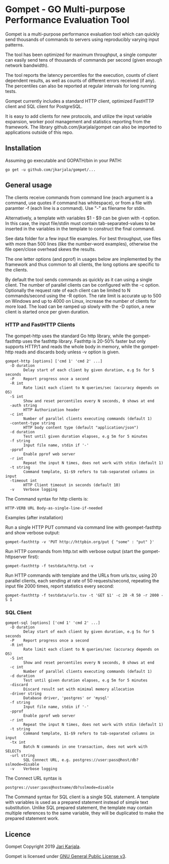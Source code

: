 # Gompet - GO Multi-purpose Performance Evaluation Tool

Gompet is a multi-purpose performance evaluation tool which can quickly send 
thousands of commands to servers using reproducibly varying input patterns.

The tool has been optimized for maximum throughput, a single computer can easily 
send tens of thousands of commands per second (given enough network bandwidth).

The tool reports the latency percentiles for the execution, counts of client
dependent results, as well as counts of different errors received (if any).
The percentiles can also be reported at regular intervals for long running tests.

Gompet currently includes a standard HTTP client, optimized FastHTTP client and 
SQL client for PostgreSQL.

It is easy to add clients for new protocols, and utilize the input variable expansion, 
worker pool management and statistics reporting from the framework. The library 
github.com/jkarjala/gompet can also be imported to applications outside of this repo.

## Installation

Assuming go executable and GOPATH/bin in your PATH:

```
go get -u github.com/jkarjala/gompet/...
```

## General usage

The clients receive commands from command line (each argument is a command, use quotes if 
command has whitespace), or from a file with paramter -f (each line is a command). 
Use "-" as filename for stdin. 

Alternatively, a template with variables $1 - $9 can be given with -t option. In this case, the input 
file/stdin must contain tab-separated-values to be inserted in the variables in the template to 
construct the final command.

See data folder for a few input file examples. For best throughput, use files with more than 500 lines 
(like the number-word examples), otherwise the file open/close overhead skews the results.

The one letter options (and pprof) in usages below are implemented by the framework and thus common
to all clients, the long options are specific to the clients.

By default the tool sends commands as quickly as it can using a single client. 
The number of parallel clients can be configured with the -c option. Optionally the 
request rate of each client can be limited to N commands/second using the -R option. 
The rate limit is accurate up to 500 on Windows and up to 4000 on Linux, 
increase the number of clients for more load. The load can be ramped up slowly
with the -D option, a new client is started once per given duration.


### HTTP and FastHTTP Clients

The gompet-http uses the standard Go http library, while the gompet-fasthttp uses the fasthttp 
library. Fasthttp is 20-50% faster but only supports HTTP/1 and reads the whole body in memory,
while the gompet-http reads and discards body unless -v option is given.

```
gompet-http [options] ['cmd 1' 'cmd 2' ...]
  -D duration
        Delay start of each client by given duration, e.g 5s for 5 seconds
  -P    Report progress once a second
  -R int
        Rate limit each client to N queries/sec (accuracy depends on OS)
  -S int
        Show and reset percentiles every N seconds, 0 shows at end
  -auth string
        HTTP Authorization header
  -c int
        Number of parallel clients executing commands (default 1)
  -content-type string
        HTTP body content type (default "application/json")
  -d duration
        Test until given duration elapses, e.g 5m for 5 minutes
  -f string
        Input file name, stdin if '-'
  -pprof
        Enable pprof web server
  -r int
        Repeat the input N times, does not work with stdin (default 1)
  -t string
        Command template, $1-$9 refers to tab-separated columns in input
  -timeout int
        HTTP Client timeout in seconds (default 10)
  -v    Verbose logging

```

The Command syntax for http clients is:

```
HTTP-VERB URL Body-as-single-line-if-needed
```

Examples (after installation)

Run a single HTTP PUT command via command line with geompet-fasthttp and show verbose output:
```
gompet-fasthttp -v 'PUT http://httpbin.org/put { "some" : "put" }'
```

Run HTTP commands from http.txt with verbose output (start the gompet-httpserver first):

```
gompet-fasthttp -f testdata/http.txt -v
```

Run HTTP commands with template and the URLs from urls.tsv, 
using 20 parallel clients, each sending at rate of 50 requests/second,
repeating the input file 2000 times, report statistics every second: 
```
gompet-fasthttp -f testdata/urls.tsv -t 'GET $1' -c 20 -R 50 -r 2000 -S 1
```

### SQL Client

```
gompet-sql [options] ['cmd 1' 'cmd 2' ...]
  -D duration
        Delay start of each client by given duration, e.g 5s for 5 seconds
  -P    Report progress once a second
  -R int
        Rate limit each client to N queries/sec (accuracy depends on OS)
  -S int
        Show and reset percentiles every N seconds, 0 shows at end
  -c int
        Number of parallel clients executing commands (default 1)
  -d duration
        Test until given duration elapses, e.g 5m for 5 minutes
  -discard
        Discard result set with mimimal memory allocation
  -driver string
        Database driver, 'postgres' or 'mysql'
  -f string
        Input file name, stdin if '-'
  -pprof
        Enable pprof web server
  -r int
        Repeat the input N times, does not work with stdin (default 1)
  -t string
        Command template, $1-$9 refers to tab-separated columns in input
  -tx int
        Batch N commands in one transaction, does not work with SELECTs
  -url string
        SQL Connect URL, e.g. postgres://user:pass@host/db?sslmode=disable
  -v    Verbose logging
```

The Connect URL syntax is 

```
postgres://user:pass@hostname/db?sslmode=disable
```

The Command syntax for SQL client is a single SQL statement. A template with
variables is used as a prepared statement instead of simple text substitution.
Unlike SQL prepared statement, the template may contain multiple references 
to the same variable, they will be duplicated to make the prepared statement 
work.

## Licence

Gompet Copyright 2019 [Jari Karjala](https://www.jarikarjala.com/). 

Gompet is licensed under [GNU General Public License v3](LICENSE).
